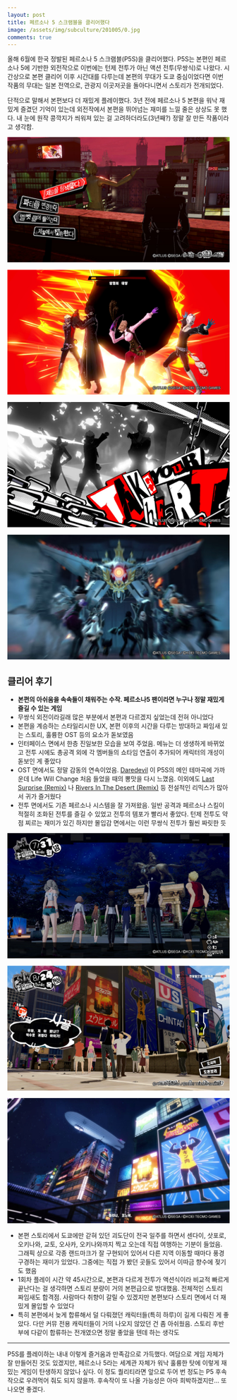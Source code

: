 ```yaml
---
layout: post
title: 페르소나 5 스크램블을 클리어했다
image: /assets/img/subculture/201005/0.jpg
comments: true
---
```


올해 6월에 한국 정발된 페르소나 5 스크램블(P5S)을 클리어했다.
P5S는 본편인 페르소나 5에 기반한 외전작으로 이번에는 턴제 전투가 아닌 액션 전투(무쌍식)로 나왔다.
시간상으로 본편 클리어 이후 시간대를 다루는데
본편의 무대가 도쿄 중심이었다면 이번 작품의 무대는 일본 전역으로, 관광지 이곳저곳을 돌아다니면서 스토리가 전개되었다.

단적으로 말해서 본편보다 더 재밌게 플레이했다.
3년 전에 페르소나 5 본편을 워낙 재밌게 즐겼던 기억이 있는데 외전작에서 본편을 뛰어넘는 재미를 느낄 줄은 상상도 못 했다.
내 눈에 원작 콩깍지가 씌워져 있는 걸 고려하더라도(3년째?) 정말 잘 만든 작품이라고 생각함.

![1](/assets/img/subculture/201005/1.jpeg)

![2](/assets/img/subculture/201005/2.jpeg)

![4](/assets/img/subculture/201005/4.jpeg)

![3](/assets/img/subculture/201005/3.jpeg)

## 클리어 후기

* **본편의 아쉬움을 속속들이 채워주는 수작. 페르소나5 팬이라면 누구나 정말 재밌게 즐길 수 있는 게임**
* 무쌍식 외전이라길래 많은 부분에서 본편과 다르겠지 싶었는데 전혀 아니었다
* 본편을 계승하는 스타일리시한 UX, 본편 이후의 시간을 다루는 방대하고 짜임새 있는 스토리, 훌륭한 OST 등의 요소가 돋보였음
* 인터페이스 면에서 한층 진일보한 모습을 보여 주었음.
메뉴는 더 생생하게 바뀌었고 전투 시에도 총공격 외에 각 멤버들의 쇼타임 연출이 추가되어 캐릭터의 개성이 돋보인 게 좋았다
* OST 면에서도 정말 감동의 연속이었음.
[Daredevil](https://www.youtube.com/watch?v=3ucIdYj42sM&ab_channel=PSC) 이 P5S의 메인 테마곡에 가까운데
Life Will Change 처음 들었을 때의 뽕맛을 다시 느꼈음.
이외에도 [Last Surprise (Remix)](https://www.youtube.com/watch?v=JlHe6oHVgyU&ab_channel=JonahLaining) 나
[Rivers In The Desert (Remix)](https://www.youtube.com/watch?v=msMMcA8gmr0&ab_channel=JonahLaining) 등 전설적인 리믹스가 많아서 귀가 즐거웠다
* 전투 면에서도 기존 페르소나 시스템을 잘 가져왔음. 일반 공격과 페르소나 스킬이 적절히 조화된 전투를 즐길 수 있었고 전투의 템포가 빨라서 좋았다.
턴제 전투도 약점 찌르는 재미가 있긴 하지만 몰입감 면에서는 이런 무쌍식 전투가 훨씬 짜릿한 듯

![5](/assets/img/subculture/201005/5.jpg)

![6](/assets/img/subculture/201005/6.jpeg)

![7](/assets/img/subculture/201005/7.jpeg)

* 본편 스토리에서 도쿄에만 갇혀 있던 괴도단이 전국 일주를 하면서 센다이, 삿포로, 오키나와, 교토, 오사카, 오키나와까지 찍고 오는데 직접 여행하는 기분이 들었음.
그래픽 상으로 각종 랜드마크가 잘 구현되어 있어서 다른 지역 이동할 때마다 풍경 구경하는 재미가 있었다.
그중에는 직접 가 봤던 곳들도 있어서 이따금 향수에 젖기도 했음
* 1회차 플레이 시간 약 45시간으로, 본편과 다르게 전투가 액션식이라 비교적 빠르게 끝난다는 걸 생각하면 스토리 분량이 거의 본편급으로 방대했음.
전체적인 스토리 짜임새도 합격점. 사람마다 취향이 갈릴 수 있겠지만 본편보다 스토리 면에서 더 재밌게 몰입할 수 있었다
* 특히 본편에서 늦게 합류해서 덜 다뤄졌던 캐릭터들(특히 하루)이 길게 다뤄진 게 좋았다.
다만 커뮤 전용 캐릭터들이 거의 나오지 않았던 건 좀 아쉬웠음. 스토리 후반부에 다같이 합류하는 전개였으면 정말 좋았을 텐데 하는 생각도

---

P5S를 플레이하는 내내 이렇게 즐거움과 만족감으로 가득했다. 
여담으로 게임 자체가 잘 만들어진 것도 있겠지만, 페르소나 5라는 세계관 자체가 워낙 훌륭한 탓에 이렇게 재밌는 게임이 탄생하지 않았나 싶다.
이 정도 퀄리티라면 앞으로 두어 번 정도는 P5 후속작으로 우려먹어 줘도 되지 않을까. 후속작이 또 나올 가능성은 아마 희박하겠지만... 또 나오면 좋겠다.
